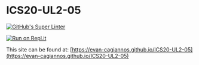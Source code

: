 # ICS20-UL2-05
[![GitHub's Super Linter](https://github.com/evan-cagiannos/ICS20-UL2-05/workflows/GitHub's%20Super%20Linter/badge.svg)](https://github.com/evan-cagiannos/ICS20-UL2-05/actions)

[![Run on Repl.it](https://repl.it/badge/github/evan-cagiannos/ICS20-UL2-05)](https://repl.it/github/evan-cagiannos/ICS20-UL2-05)

This site can be found at: [https://evan-cagiannos.github.io/ICS20-UL2-05](https://evan-cagiannos.github.io/ICS20-UL2-05)

